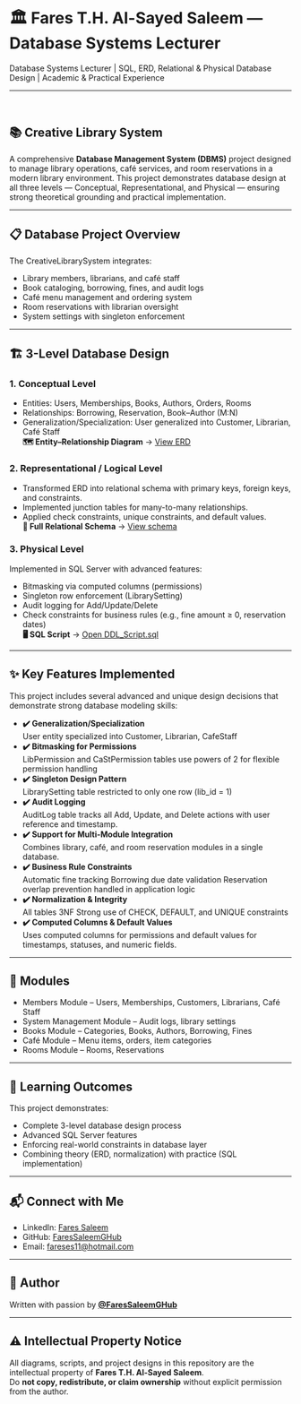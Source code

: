 # 🏛️ Fares T.H. Al-Sayed Saleem — Database Systems Lecturer<br>
Database Systems Lecturer | SQL, ERD, Relational & Physical Database Design | Academic & Practical Experience<br>

---

<br>

## 📚 Creative Library System
A comprehensive **Database Management System (DBMS)** project designed to manage library operations, café services, and room reservations in a modern library environment.
This project demonstrates database design at all three levels — Conceptual, Representational, and Physical — ensuring strong theoretical grounding and practical implementation.

---

## 📋 Database Project Overview
The CreativeLibrarySystem integrates:<br>
- Library members, librarians, and café staff
- Book cataloging, borrowing, fines, and audit logs
- Café menu management and ordering system
- Room reservations with librarian oversight
- System settings with singleton enforcement

---

## 🏗️ 3-Level Database Design
### 1. Conceptual Level
- Entities: Users, Memberships, Books, Authors, Orders, Rooms<br>
- Relationships: Borrowing, Reservation, Book–Author (M:N)<br>
- Generalization/Specialization: User generalized into Customer, Librarian, Café Staff<br>
**🗺️ Entity–Relationship Diagram** → [View ERD](./Concceputal-Data-Model/ERD.png)

### 2. Representational / Logical Level
- Transformed ERD into relational schema with primary keys, foreign keys, and constraints.<br>
- Implemented junction tables for many-to-many relationships.<br>
- Applied check constraints, unique constraints, and default values.<br>
**📐 Full Relational Schema** → [View schema](./Representational-Data-Model/Relational_Schema_Notaion.txt)

### 3. Physical Level
Implemented in SQL Server with advanced features:<br>
- Bitmasking via computed columns (permissions)<br>
- Singleton row enforcement (LibrarySetting)<br>
- Audit logging for Add/Update/Delete<br>
- Check constraints for business rules (e.g., fine amount ≥ 0, reservation dates)<br>
**🖥️ SQL Script** → [Open DDL_Script.sql](./Physical-Data-Model/DDL_Script.sql)

---

## ✨ Key Features Implemented
This project includes several advanced and unique design decisions that demonstrate strong database modeling skills:
- **✔️ Generalization/Specialization**<br>
  User entity specialized into Customer, Librarian, CafeStaff
- **✔️ Bitmasking for Permissions**<br>
  LibPermission and CaStPermission tables use powers of 2 for flexible permission handling
- **✔️ Singleton Design Pattern**<br>
  LibrarySetting table restricted to only one row (lib_id = 1)
- **✔️ Audit Logging**<br>
  AuditLog table tracks all Add, Update, and Delete actions with user reference and timestamp.
- **✔️ Support for Multi-Module Integration**<br>
  Combines library, café, and room reservation modules in a single database.
- **✔️ Business Rule Constraints**<br>
  Automatic fine tracking
  Borrowing due date validation
  Reservation overlap prevention handled in application logic
- **✔️ Normalization & Integrity**<br>
  All tables 3NF
  Strong use of CHECK, DEFAULT, and UNIQUE constraints
- **✔️ Computed Columns & Default Values**<br>
  Uses computed columns for permissions and default values for timestamps, statuses, and numeric fields.

---

## 📂 Modules
- Members Module – Users, Memberships, Customers, Librarians, Café Staff
- System Management Module – Audit logs, library settings
- Books Module – Categories, Books, Authors, Borrowing, Fines
- Café Module – Menu items, orders, item categories
- Rooms Module – Rooms, Reservations

---

## 📖 Learning Outcomes
This project demonstrates:
- Complete 3-level database design process
- Advanced SQL Server features
- Enforcing real-world constraints in database layer
- Combining theory (ERD, normalization) with practice (SQL implementation)

---

## 📬 Connect with Me

- LinkedIn: [Fares Saleem](https://www.linkedin.com/in/fares-saleem-1578a8361/)  
- GitHub: [FaresSaleemGHub](https://github.com/FaresSaleemGHub)  
- Email: fareses11@hotmail.com

---

## 👤 Author
Written with passion by **[@FaresSaleemGHub](https://github.com/FaresSaleemGHub)**

---

## ⚠️ Intellectual Property Notice<br>
All diagrams, scripts, and project designs in this repository are the intellectual property of **Fares T.H. Al-Sayed Saleem**.  
Do **not copy, redistribute, or claim ownership** without explicit permission from the author.
